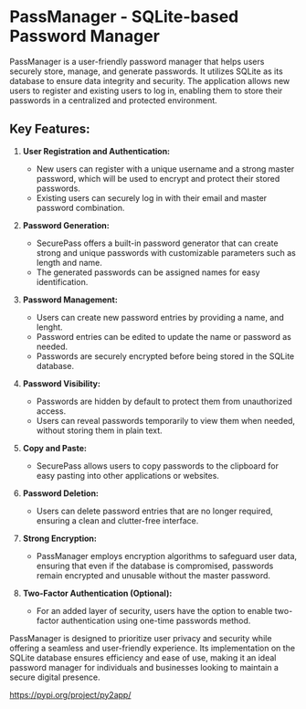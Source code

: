 # PassManager - SQLite-based Password Manager

PassManager is a user-friendly password manager that helps users securely store, manage, and generate passwords. It utilizes SQLite as its database to ensure data integrity and security. The application allows new users to register and existing users to log in, enabling them to store their passwords in a centralized and protected environment.

## Key Features:

1. **User Registration and Authentication:**

   - New users can register with a unique username and a strong master password, which will be used to encrypt and protect their stored passwords.
   - Existing users can securely log in with their email and master password combination.

2. **Password Generation:**

   - SecurePass offers a built-in password generator that can create strong and unique passwords with customizable parameters such as length and name.
   - The generated passwords can be assigned names for easy identification.

3. **Password Management:**

   - Users can create new password entries by providing a name, and lenght.
   - Password entries can be edited to update the name or password as needed.
   - Passwords are securely encrypted before being stored in the SQLite database.

4. **Password Visibility:**

   - Passwords are hidden by default to protect them from unauthorized access.
   - Users can reveal passwords temporarily to view them when needed, without storing them in plain text.

5. **Copy and Paste:**

   - SecurePass allows users to copy passwords to the clipboard for easy pasting into other applications or websites.

6. **Password Deletion:**

   - Users can delete password entries that are no longer required, ensuring a clean and clutter-free interface.

7. **Strong Encryption:**

   - PassManager employs encryption algorithms to safeguard user data, ensuring that even if the database is compromised, passwords remain encrypted and unusable without the master password.

8. **Two-Factor Authentication (Optional):**
   - For an added layer of security, users have the option to enable two-factor authentication using one-time passwords method.

PassManager is designed to prioritize user privacy and security while offering a seamless and user-friendly experience. Its implementation on the SQLite database ensures efficiency and ease of use, making it an ideal password manager for individuals and businesses looking to maintain a secure digital presence.

https://pypi.org/project/py2app/
